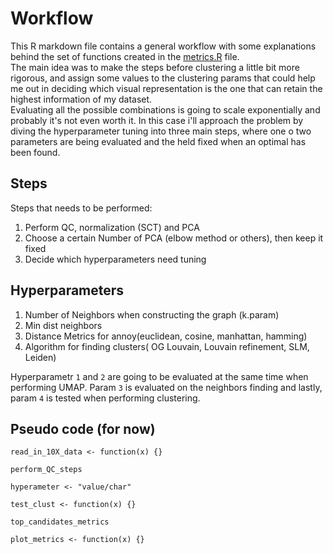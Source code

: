 # Workflow

This R markdown file contains a general workflow with some explanations behind the set of functions created in the [metrics.R](https://github.com/AndreaMariani-AM/Unsupervised_clustering_eval/blob/main/scripts/metrics.R) file.  
The main idea was to make the steps before clustering a little bit more rigorous, and assign some values to the clustering params that could help me out
in deciding which visual representation is the one that can retain the highest information of my dataset.  
Evaluating all the possible combinations is going to scale exponentially and probably it's not even worth it. In this case i'll approach the problem by diving the hyperparameter tuning into three main steps, where one o two parameters are being evaluated and the held fixed when an optimal has been found.

## Steps
Steps that needs to be performed:  
1. Perform QC, normalization (SCT) and PCA 
2. Choose a certain Number of PCA (elbow method or others), then keep it fixed  
3. Decide which hyperparameters need tuning

## Hyperparameters

1. Number of Neighbors when constructing the graph (k.param)  
2. Min dist neighbors  
3. Distance Metrics for annoy(euclidean, cosine, manhattan, hamming)  
4. Algorithm for finding clusters( OG Louvain, Louvain refinement, SLM, Leiden)  

Hyperparametr `1` and `2` are going to be evaluated at the same time when performing UMAP. Param `3` is evaluated on the neighbors finding and lastly, param `4` is tested when performing clustering.

## Pseudo code (for now)

```{r}
read_in_10X_data <- function(x) {}

perform_QC_steps

hyperameter <- "value/char"

test_clust <- function(x) {}

top_candidates_metrics

plot_metrics <- function(x) {}
```
